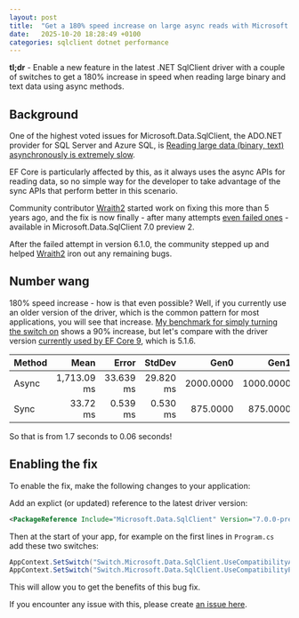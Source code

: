 ```yaml
---
layout: post
title:  "Get a 180% speed increase on large async reads with Microsoft.Data.SqlClient (and EF Core) - here is how to turn it on!"
date:   2025-10-20 18:28:49 +0100
categories: sqlclient dotnet performance
---
```


**tl;dr** - Enable a new feature in the latest .NET SqlClient driver with a couple of switches to get a 180% increase in speed when reading large binary and text data using async methods.

## Background

One of the highest voted issues for Microsoft.Data.SqlClient, the ADO.NET provider for SQL Server and Azure SQL, is [Reading large data (binary, text) asynchronously is extremely slow](https://github.com/dotnet/SqlClient/issues/593).

EF Core is particularly affected by this, as it always uses the async APIs for reading data, so no simple way for the developer to take advantage of the sync APIs that perform better in this scenario.

Community contributor [Wraith2](https://github.com/Wraith2) started work on fixing this more than 5 years ago, and the fix is now finally - after many attempts [even failed ones](https://techcommunity.microsoft.com/blog/sqlserver/released-general-availability-of-microsoft-data-sqlclient-6-1/4453101) - available in Microsoft.Data.SqlClient 7.0 preview 2.

After the failed attempt in version 6.1.0, the community stepped up and helped [Wraith2](https://github.com/Wraith2) iron out any remaining bugs.

## Number wang

180% speed increase - how is that even possible? Well, if you currently use an older version of the driver, which is the common pattern for most applications, you will see that increase. [My benchmark for simply turning the switch on](https://github.com/dotnet/SqlClient/issues/593#issuecomment-3416080053) shows a 90% increase, but let's compare with the driver version [currently used by EF Core 9](https://www.nuget.org/packages/Microsoft.EntityFrameworkCore.SqlServer/9.0.10#dependencies-body-tab), which is 5.1.6.

| Method | Mean        | Error     | StdDev    | Gen0      | Gen1      | Gen2      | Allocated |
|------- |------------:|----------:|----------:|----------:|----------:|----------:|----------:|
| Async  | 1,713.09 ms | 33.639 ms | 29.820 ms | 2000.0000 | 1000.0000 | 1000.0000 |  30.67 MB |
| Sync   |    33.72 ms |  0.539 ms |  0.530 ms |  875.0000 |  875.0000 |  875.0000 |     20 MB |

So that is from 1.7 seconds to 0.06 seconds!

## Enabling the fix

To enable the fix, make the following changes to your application:

Add an explict (or updated) reference to the latest driver version:

```xml
<PackageReference Include="Microsoft.Data.SqlClient" Version="7.0.0-preview2.25289.6" />
```

Then at the start of your app, for example on the first lines in `Program.cs` add these two switches:

```c#
AppContext.SetSwitch("Switch.Microsoft.Data.SqlClient.UseCompatibilityAsyncBehaviour", false); 
AppContext.SetSwitch("Switch.Microsoft.Data.SqlClient.UseCompatibilityProcessSni", false);
```

This will allow you to get the benefits of this bug fix.

If you encounter any issue with this, please create [an issue here](https://github.com/dotnet/SqlClient/issues).
